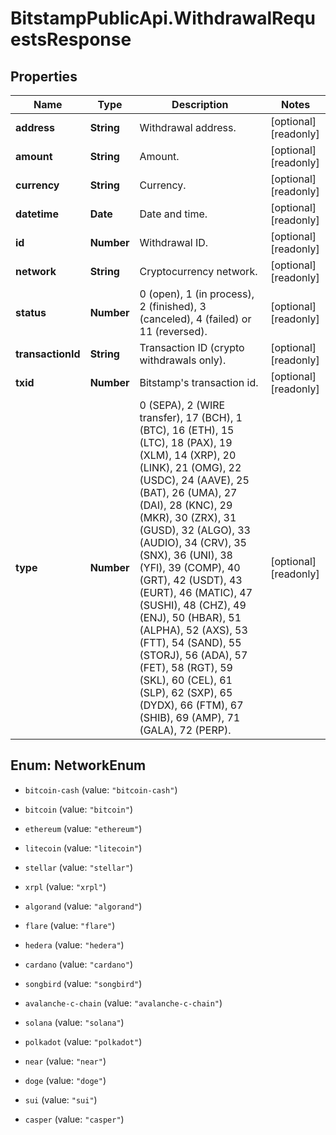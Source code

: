 # BitstampPublicApi.WithdrawalRequestsResponse

## Properties

Name | Type | Description | Notes
------------ | ------------- | ------------- | -------------
**address** | **String** | Withdrawal address. | [optional] [readonly] 
**amount** | **String** | Amount. | [optional] [readonly] 
**currency** | **String** | Currency. | [optional] [readonly] 
**datetime** | **Date** | Date and time. | [optional] [readonly] 
**id** | **Number** | Withdrawal ID. | [optional] [readonly] 
**network** | **String** | Cryptocurrency network. | [optional] [readonly] 
**status** | **Number** | 0 (open), 1 (in process), 2 (finished), 3 (canceled), 4 (failed) or 11 (reversed). | [optional] [readonly] 
**transactionId** | **String** | Transaction ID (crypto withdrawals only). | [optional] [readonly] 
**txid** | **Number** | Bitstamp&#39;s transaction id. | [optional] [readonly] 
**type** | **Number** | 0 (SEPA), 2 (WIRE transfer), 17 (BCH), 1 (BTC), 16 (ETH), 15 (LTC), 18 (PAX), 19 (XLM), 14 (XRP), 20 (LINK), 21 (OMG), 22 (USDC), 24 (AAVE), 25 (BAT), 26 (UMA), 27 (DAI), 28 (KNC), 29 (MKR), 30 (ZRX), 31 (GUSD), 32 (ALGO), 33 (AUDIO), 34 (CRV), 35 (SNX), 36 (UNI), 38 (YFI), 39 (COMP), 40 (GRT), 42 (USDT), 43 (EURT), 46 (MATIC), 47 (SUSHI), 48 (CHZ), 49 (ENJ), 50 (HBAR), 51 (ALPHA), 52 (AXS), 53 (FTT), 54 (SAND), 55 (STORJ), 56 (ADA), 57 (FET), 58 (RGT), 59 (SKL), 60 (CEL), 61 (SLP), 62 (SXP), 65 (DYDX), 66 (FTM), 67 (SHIB), 69 (AMP), 71 (GALA), 72 (PERP). | [optional] [readonly] 



## Enum: NetworkEnum


* `bitcoin-cash` (value: `"bitcoin-cash"`)

* `bitcoin` (value: `"bitcoin"`)

* `ethereum` (value: `"ethereum"`)

* `litecoin` (value: `"litecoin"`)

* `stellar` (value: `"stellar"`)

* `xrpl` (value: `"xrpl"`)

* `algorand` (value: `"algorand"`)

* `flare` (value: `"flare"`)

* `hedera` (value: `"hedera"`)

* `cardano` (value: `"cardano"`)

* `songbird` (value: `"songbird"`)

* `avalanche-c-chain` (value: `"avalanche-c-chain"`)

* `solana` (value: `"solana"`)

* `polkadot` (value: `"polkadot"`)

* `near` (value: `"near"`)

* `doge` (value: `"doge"`)

* `sui` (value: `"sui"`)

* `casper` (value: `"casper"`)




